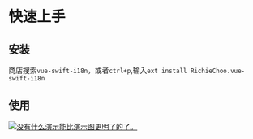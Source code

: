 # 快速上手
## 安装
商店搜索`vue-swift-i18n`，或者`ctrl+p`,输入`ext install RichieChoo.vue-swift-i18n`

## 使用
<a href="/swift.gif" target="_blank" title="查看大图">![没有什么演示能比演示图更明了的了。](/swift.gif)</a>

